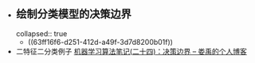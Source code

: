 - ## 绘制分类模型的决策边界
  collapsed:: true
	- ((63ff16f6-d251-412d-a49f-3d7d8200b01f))
- 二特征二分类例子 [机器学习算法笔记(二十四)：决策边界 – 娄禹的个人博客](https://louyu.cc/articles/machine-learning/2019/09/?p=1848/)